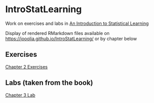# IntroStatLearning
Work on exercises and labs in [An Introduction to Statistical Learning](http://www-bcf.usc.edu/~gareth/ISL/)

Display of rendered RMarkdown files available on https://jooolia.github.io/IntroStatLearning/ or by chapter below

## Exercises

[Chapter 2 Exercises](https://jooolia.github.io/IntroStatLearning/Exercises/chapter_2/chapter_2_questions.html) 


## Labs (taken from the book)
[Chapter 3 Lab](https://jooolia.github.io/IntroStatLearning/Exercises/chapter_3/chapter_3_lab.html) 
 

